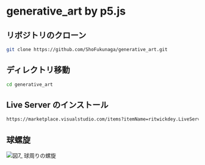 # generative_art by p5.js

## リボジトリのクローン

```bash
git clone https://github.com/ShoFukunaga/generative_art.git
```

## ディレクトリ移動

```bash
cd generative_art
```

## Live Server のインストール

```bash
https://marketplace.visualstudio.com/items?itemName=ritwickdey.LiveServer
```

## 球螺旋
![図7_ 球周りの螺旋](https://user-images.githubusercontent.com/88916645/171006196-0f600485-adf0-495c-bf9e-6831bcea8cb7.gif)
